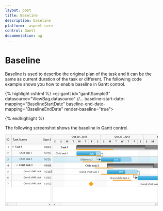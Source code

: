 ```yaml
---
layout: post
title: Baseline
description: baseline
platform:  aspnet-core
control: Gantt
documentation: ug
---
```


# Baseline

Baseline is used to describe the original plan of the task and it can be the same as current duration of the task or different. The following code example shows you how to enable baseline in Gantt control.

{% highlight cshtml %}
    <ej-gantt id="ganttSample3" datasource="ViewBag.datasource" 
        //...
        baseline-start-date-mapping="BaselineStartDate"
        baseline-end-date-mapping="BaselineEndDate"
        render-baseline="true">
    </ej-gantt>   

{% endhighlight %}

The following screenshot shows the baseline in Gantt control.

![](Baseline_images/Baseline_img1.png)

